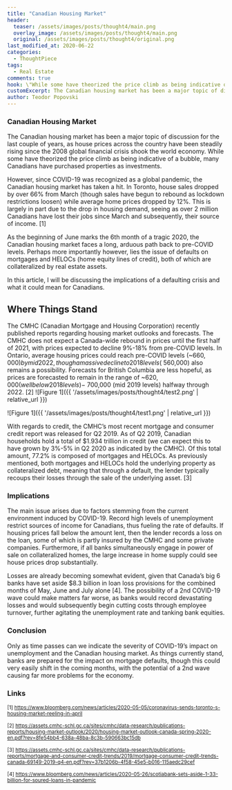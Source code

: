 ```yaml
---
title: "Canadian Housing Market"
header:
  teaser: /assets/images/posts/thought4/main.png
  overlay_image: /assets/images/posts/thought4/main.png
  original: /assets/images/posts/thought4/original.png
last_modified_at: 2020-06-22
categories:
  - ThoughtPiece
tags:
  - Real Estate
comments: true
hook: \"While some have theorized the price climb as being indicative of a bubble, many Canadians have purchased properties as investments.\"
customExcerpt: The Canadian housing market has been a major topic of discussion for the last couple of years, as house prices across the country have been steadily rising since the 2008 global financial crisis shook the world economy.
author: Teodor Popovski
---
```


### Canadian Housing Market

The Canadian housing market has been a major topic of discussion for the last couple of years, as house prices across the country have been steadily rising since the 2008 global financial crisis shook the world economy. While some have theorized the price climb as being indicative of a bubble, many Canadians have purchased properties as investments. 

However, since COVID-19 was recognized as a global pandemic, the Canadian housing market has taken a hit. In Toronto, house sales dropped by over 66% from March (though sales have begun to rebound as lockdown restrictions loosen) while average home prices dropped by 12%. This is largely in part due to the drop in housing demand, seeing as over 2 million Canadians have lost their jobs since March and subsequently, their source of income. [1]

As the beginning of June marks the 6th month of a tragic 2020, the Canadian housing market faces a long, arduous path back to pre-COVID levels. Perhaps more importantly however, lies the issue of defaults on mortgages and HELOCs (home equity lines of credit), both of which are collateralized by real estate assets. 

In this article, I will be discussing the implications of a defaulting crisis and what it could mean for Canadians. 



## Where Things Stand

The CMHC (Canadian Mortgage and Housing Corporation) recently published reports regarding housing market outlooks and forecasts. The CMHC does not expect a Canada-wide rebound in prices until the first half of 2021, with prices expected to decline 9%-18% from pre-COVID levels. In Ontario, average housing prices could reach pre-COVID levels (~$660,000) by mid 2022, though a massive decline to 2018 levels (~$560,000) also remains a possibility. Forecasts for British Columbia are less hopeful, as prices are forecasted to remain in the range of ~$620,000 (well below 2018 levels) - ~$700,000 (mid 2019 levels) halfway through 2022. [2]
![Figure 1]({{ '/assets/images/posts/thought4/test2.png' | relative_url }}) 



![Figure 1]({{ '/assets/images/posts/thought4/test1.png' | relative_url }})

With regards to credit, the CMHC’s most recent mortgage and consumer credit report was released for Q2 2019. As of Q2 2019, Canadian households hold a total of $1.934 trillion in credit (we can expect this to have grown by 3%-5% in Q2 2020 as indicated by the CMHC). Of this total amount, 77.2% is composed of mortgages and HELOCs. As previously mentioned, both mortgages and HELOCs hold the underlying property as collateralized debt, meaning that through a default, the lender typically recoups their losses through the sale of the underlying asset. [3]

### Implications

The main issue arises due to factors stemming from the current environment induced by COVID-19. Record high levels of unemployment restrict sources of income for Canadians, thus fueling the rate of defaults. If housing prices fall below the amount lent, then the lender records a loss on the loan, some of which is partly insured by the CMHC and some private companies. Furthermore, if all banks simultaneously engage in power of sale on collateralized homes, the large increase in home supply could see house prices drop substantially. 

Losses are already becoming somewhat evident, given that Canada’s big 6 banks have set aside $8.3 billion in loan loss provisions for the combined months of May, June and July alone [4]. The possibility of a 2nd COVID-19 wave could make matters far worse, as banks would record devastating losses and would subsequently begin cutting costs through employee turnover, further agitating the unemployment rate and tanking bank equities. 

### Conclusion

Only as time passes can we indicate the severity of COVID-19’s impact on unemployment and the Canadian housing market. As things currently stand, banks are prepared for the impact on mortgage defaults, though this could very easily shift in the coming months, with the potential of a 2nd wave causing far more problems for the economy. 

### Links

<sup>[1]	https://www.bloomberg.com/news/articles/2020-05-05/coronavirus-sends-toronto-s-housing-market-reeling-in-april</sup>

<sup>[2] https://assets.cmhc-schl.gc.ca/sites/cmhc/data-research/publications-reports/housing-market-outlook/2020/housing-market-outlook-canada-spring-2020-en.pdf?rev=8fe54bb4-638a-48ba-8c3b-590663bc15db</sup>

<sup>[3] https://assets.cmhc-schl.gc.ca/sites/cmhc/data-research/publications-reports/mortgage-and-consumer-credit-trends/2019/mortgage-consumer-credit-trends-canada-69149-2019-q4-en.pdf?rev=37b1206b-4f58-45e5-b016-115aedc29cef</sup>

<sup>[4] https://www.bloomberg.com/news/articles/2020-05-26/scotiabank-sets-aside-1-33-billion-for-soured-loans-in-pandemic</sup>